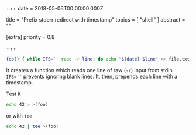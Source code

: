 
+++
date = 2018-05-06T00:00:00.000Z


title = "Prefix stderr redirect with timestamp"
topics = [ "shell" ]
abstract = ""

[extra]
priority = 0.8

+++


```bash
foo() { while IFS='' read -r line; do echo "$(date) $line" >> file.txt; done; };
```

It creates a function which reads one line of raw (`-r`) input from stdin. `IFS=''` prevents ignoring blank lines.
It, then, prepends each line with a timestamp.

Test it

```bash
echo 42 > >(foo)
```

or with `tee`

```bash
echo 42 | tee >(foo)
```
